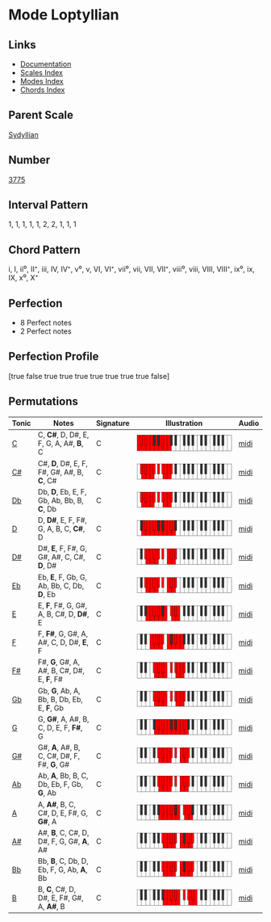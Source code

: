 # Mode Loptyllian

## Links

- [Documentation](index.md)
- [Scales Index](Scales.md)
- [Modes Index](Modes.md)
- [Chords Index](Chords.md)

## Parent Scale

[Sydyllian](ScaleSydyllian.md)

## Number

[3775](https://ianring.com/musictheory/scales/3775)

## Interval Pattern

1, 1, 1, 1, 1, 2, 2, 1, 1, 1

## Chord Pattern

i, I, ii⁰, II⁺, iii, IV, IV⁺, v⁰, v, VI, VI⁺, vii⁰, vii, VII, VII⁺, viii⁰, viii, VIII, VIII⁺, ix⁰, ix, IX, x⁰, X⁺

## Perfection

- 8 Perfect notes
- 2 Perfect notes

## Perfection Profile

[true false true true true true true true true false]

## Permutations

| Tonic | Notes | Signature | Illustration | Audio |
|-------|-------|-----------|--------------|-------|
| [C](ModeCNaturalLoptyllian.md) | C, **C#**, D, D#, E, F, G, A, A#, **B**, C | C | ![CNaturalLoptyllian](ModeCNaturalLoptyllian.png) | [midi](https://github.com/edipermadi/music/blob/main/docs/ModeCNaturalLoptyllian.mid?raw=true) |
| [C#](ModeCSharpLoptyllian.md) | C#, **D**, D#, E, F, F#, G#, A#, B, **C**, C# | C | ![CSharpLoptyllian](ModeCSharpLoptyllian.png) | [midi](https://github.com/edipermadi/music/blob/main/docs/ModeCSharpLoptyllian.mid?raw=true) |
| [Db](ModeDFlatLoptyllian.md) | Db, **D**, Eb, E, F, Gb, Ab, Bb, B, **C**, Db | C | ![DFlatLoptyllian](ModeDFlatLoptyllian.png) | [midi](https://github.com/edipermadi/music/blob/main/docs/ModeDFlatLoptyllian.mid?raw=true) |
| [D](ModeDNaturalLoptyllian.md) | D, **D#**, E, F, F#, G, A, B, C, **C#**, D | C | ![DNaturalLoptyllian](ModeDNaturalLoptyllian.png) | [midi](https://github.com/edipermadi/music/blob/main/docs/ModeDNaturalLoptyllian.mid?raw=true) |
| [D#](ModeDSharpLoptyllian.md) | D#, **E**, F, F#, G, G#, A#, C, C#, **D**, D# | C | ![DSharpLoptyllian](ModeDSharpLoptyllian.png) | [midi](https://github.com/edipermadi/music/blob/main/docs/ModeDSharpLoptyllian.mid?raw=true) |
| [Eb](ModeEFlatLoptyllian.md) | Eb, **E**, F, Gb, G, Ab, Bb, C, Db, **D**, Eb | C | ![EFlatLoptyllian](ModeEFlatLoptyllian.png) | [midi](https://github.com/edipermadi/music/blob/main/docs/ModeEFlatLoptyllian.mid?raw=true) |
| [E](ModeENaturalLoptyllian.md) | E, **F**, F#, G, G#, A, B, C#, D, **D#**, E | C | ![ENaturalLoptyllian](ModeENaturalLoptyllian.png) | [midi](https://github.com/edipermadi/music/blob/main/docs/ModeENaturalLoptyllian.mid?raw=true) |
| [F](ModeFNaturalLoptyllian.md) | F, **F#**, G, G#, A, A#, C, D, D#, **E**, F | C | ![FNaturalLoptyllian](ModeFNaturalLoptyllian.png) | [midi](https://github.com/edipermadi/music/blob/main/docs/ModeFNaturalLoptyllian.mid?raw=true) |
| [F#](ModeFSharpLoptyllian.md) | F#, **G**, G#, A, A#, B, C#, D#, E, **F**, F# | C | ![FSharpLoptyllian](ModeFSharpLoptyllian.png) | [midi](https://github.com/edipermadi/music/blob/main/docs/ModeFSharpLoptyllian.mid?raw=true) |
| [Gb](ModeGFlatLoptyllian.md) | Gb, **G**, Ab, A, Bb, B, Db, Eb, E, **F**, Gb | C | ![GFlatLoptyllian](ModeGFlatLoptyllian.png) | [midi](https://github.com/edipermadi/music/blob/main/docs/ModeGFlatLoptyllian.mid?raw=true) |
| [G](ModeGNaturalLoptyllian.md) | G, **G#**, A, A#, B, C, D, E, F, **F#**, G | C | ![GNaturalLoptyllian](ModeGNaturalLoptyllian.png) | [midi](https://github.com/edipermadi/music/blob/main/docs/ModeGNaturalLoptyllian.mid?raw=true) |
| [G#](ModeGSharpLoptyllian.md) | G#, **A**, A#, B, C, C#, D#, F, F#, **G**, G# | C | ![GSharpLoptyllian](ModeGSharpLoptyllian.png) | [midi](https://github.com/edipermadi/music/blob/main/docs/ModeGSharpLoptyllian.mid?raw=true) |
| [Ab](ModeAFlatLoptyllian.md) | Ab, **A**, Bb, B, C, Db, Eb, F, Gb, **G**, Ab | C | ![AFlatLoptyllian](ModeAFlatLoptyllian.png) | [midi](https://github.com/edipermadi/music/blob/main/docs/ModeAFlatLoptyllian.mid?raw=true) |
| [A](ModeANaturalLoptyllian.md) | A, **A#**, B, C, C#, D, E, F#, G, **G#**, A | C | ![ANaturalLoptyllian](ModeANaturalLoptyllian.png) | [midi](https://github.com/edipermadi/music/blob/main/docs/ModeANaturalLoptyllian.mid?raw=true) |
| [A#](ModeASharpLoptyllian.md) | A#, **B**, C, C#, D, D#, F, G, G#, **A**, A# | C | ![ASharpLoptyllian](ModeASharpLoptyllian.png) | [midi](https://github.com/edipermadi/music/blob/main/docs/ModeASharpLoptyllian.mid?raw=true) |
| [Bb](ModeBFlatLoptyllian.md) | Bb, **B**, C, Db, D, Eb, F, G, Ab, **A**, Bb | C | ![BFlatLoptyllian](ModeBFlatLoptyllian.png) | [midi](https://github.com/edipermadi/music/blob/main/docs/ModeBFlatLoptyllian.mid?raw=true) |
| [B](ModeBNaturalLoptyllian.md) | B, **C**, C#, D, D#, E, F#, G#, A, **A#**, B | C | ![BNaturalLoptyllian](ModeBNaturalLoptyllian.png) | [midi](https://github.com/edipermadi/music/blob/main/docs/ModeBNaturalLoptyllian.mid?raw=true) |
